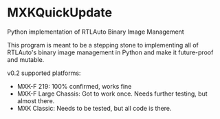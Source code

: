 # MXKQuickUpdate
Python implementation of RTLAuto Binary Image Management

This program is meant to be a stepping stone to implementing all of RTLAuto's binary image management in Python and make it future-proof and mutable.

v0.2 supported platforms:

- MXK-F 219: 100% confirmed, works fine
- MXK-F Large Chassis: Got to work once. Needs further testing, but almost there.
- MXK Classic: Needs to be tested, but all code is there.
